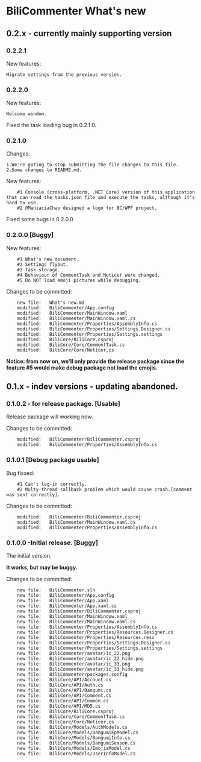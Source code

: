 # BiliCommenter What's new

## 0.2.x - currently mainly supporting version

### 0.2.2.1

New features:

```
Migrate settings from the previous version.
```

### 0.2.2.0

New features:

```
Welcome window.
```

Fixed the task loading bug in 0.2.1.0.

### 0.2.1.0

Changes:

```
1.We're goting to stop submitting the file changes to this file.
2.Some changes to README.md.
```

New features:

```
	#1 Console (cross-platform, .NET Core) version of this application that can read the tasks.json file and execute the tasks, although it's hard to use.
	#2 @ManiaciaChao designed a logo for BC/WPF project.
```

Fixed some bugs in 0.2.0.0

### 0.2.0.0 [Buggy]

New features:
```
	#1 What's new document.
	#2 Settings flyout.
	#3 Task storage.
	#4 Behaviour of CommentTask and Noticer were changed.
	#5 Do NOT load emoji pictures while debugging.
```
Changes to be committed:
```
	new file:   What's new.md
	modified:   BiliCommenter/App.config
	modified:   BiliCommenter/MainWindow.xaml
	modified:   BiliCommenter/MainWindow.xaml.cs
	modified:   BiliCommenter/Properties/AssemblyInfo.cs
	modified:   BiliCommenter/Properties/Settings.Designer.cs
	modified:   BiliCommenter/Properties/Settings.settings
	modified:   BiliCore/BiliCore.csproj
	modified:   BiliCore/Core/CommentTask.cs
	modified:   BiliCore/Core/Noticer.cs
```

**Notice: from now on, we'll only provide the release package since the feature #5 would make debug package not load the emojis.**

## 0.1.x - indev versions - updating abandoned.

### 0.1.0.2 - for release package. [Usable]

Release package will working now.

Changes to be committed:

```
	modified:   BiliCommenter/BiliCommenter.csproj
	modified:   BiliCommenter/Properties/AssemblyInfo.cs
```
### 0.1.0.1 [Debug package usable]

Bug fixxed:
```
	#1 Can't log-in correctly.
	#2 Multy-thread callback problem which would cause crash.[comment was sent correctly].
```
Changes to be committed:
```
	modified:   BiliCommenter/BiliCommenter.csproj
	modified:   BiliCommenter/MainWindow.xaml.cs
	modified:   BiliCommenter/Properties/AssemblyInfo.cs
```
### 0.1.0.0 -Initial release. [Buggy]

The initial version.

**It works, but may be buggy.**

Changes to be committed:

```
	new file:   BiliCommenter.sln
	new file:   BiliCommenter/App.config
	new file:   BiliCommenter/App.xaml
	new file:   BiliCommenter/App.xaml.cs
	new file:   BiliCommenter/BiliCommenter.csproj
	new file:   BiliCommenter/MainWindow.xaml
	new file:   BiliCommenter/MainWindow.xaml.cs
	new file:   BiliCommenter/Properties/AssemblyInfo.cs
	new file:   BiliCommenter/Properties/Resources.Designer.cs
	new file:   BiliCommenter/Properties/Resources.resx
	new file:   BiliCommenter/Properties/Settings.Designer.cs
	new file:   BiliCommenter/Properties/Settings.settings
	new file:   BiliCommenter/avatar/ic_22.png
	new file:   BiliCommenter/avatar/ic_22_hide.png
	new file:   BiliCommenter/avatar/ic_33.png
	new file:   BiliCommenter/avatar/ic_33_hide.png
	new file:   BiliCommenter/packages.config
	new file:   BiliCore/API/Account.cs
	new file:   BiliCore/API/Auth.cs
	new file:   BiliCore/API/Bangumi.cs
	new file:   BiliCore/API/Comment.cs
	new file:   BiliCore/API/Common.cs
	new file:   BiliCore/API/MD5.cs
	new file:   BiliCore/BiliCore.csproj
	new file:   BiliCore/Core/CommentTask.cs
	new file:   BiliCore/Core/Noticer.cs
	new file:   BiliCore/Models/AuthModels.cs
	new file:   BiliCore/Models/BangumiEpModel.cs
	new file:   BiliCore/Models/BangumiInfo.cs
	new file:   BiliCore/Models/BangumiSeason.cs
	new file:   BiliCore/Models/EmojisModel.cs
	new file:   BiliCore/Models/UserInfoModel.cs

```